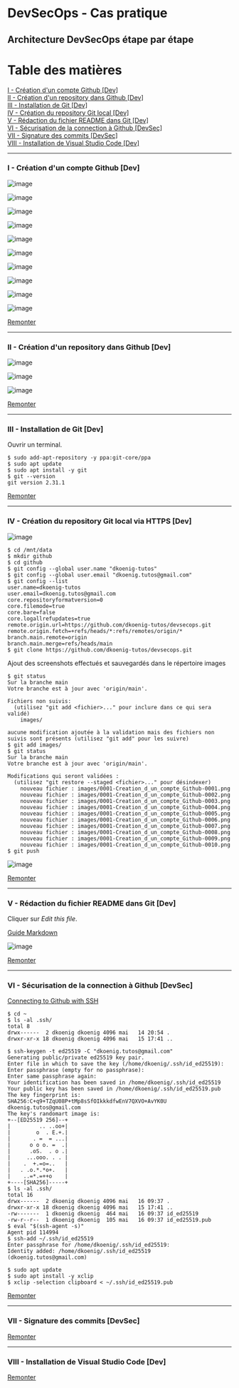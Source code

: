 <h6 id="section0"></h6>

# DevSecOps - Cas pratique
## Architecture DevSecOps étape par étape

**Table des matières**
====================

<a href="#step1">I - Création d'un compte Github [Dev]</a><br/>
<a href="#step2">II - Création d'un repository dans Github [Dev]</a><br/>
<a href="#step3">III - Installation de Git [Dev]</a><br/>
<a href="#step4">IV - Création du repository Git local [Dev]</a><br/>
<a href="#step5">V - Rédaction du fichier README dans Git [Dev]</a><br/>
<a href="#step6">VI - Sécurisation de la connection à Github [DevSec]</a><br/>
<a href="#step7">VII - Signature des commits [DevSec]</a><br/>
<a href="#step8">VIII - Installation de Visual Studio Code [Dev]</a><br/>

--------------------

<h3 id="step1">I - Création d'un compte Github [Dev]</h3>

![image](https://raw.githubusercontent.com/dkoenig-tutos/devsecops/main/images/0001-Creation_d_un_compte_Github-0001.png)

![image](https://raw.githubusercontent.com/dkoenig-tutos/devsecops/main/images/0001-Creation_d_un_compte_Github-0002.png)

![image](https://raw.githubusercontent.com/dkoenig-tutos/devsecops/main/images/0001-Creation_d_un_compte_Github-0003.png)

![image](https://raw.githubusercontent.com/dkoenig-tutos/devsecops/main/images/0001-Creation_d_un_compte_Github-0004.png)

![image](https://raw.githubusercontent.com/dkoenig-tutos/devsecops/main/images/0001-Creation_d_un_compte_Github-0005.png)

![image](https://raw.githubusercontent.com/dkoenig-tutos/devsecops/main/images/0001-Creation_d_un_compte_Github-0006.png)

![image](https://raw.githubusercontent.com/dkoenig-tutos/devsecops/main/images/0001-Creation_d_un_compte_Github-0007.png)

![image](https://raw.githubusercontent.com/dkoenig-tutos/devsecops/main/images/0001-Creation_d_un_compte_Github-0008.png)

![image](https://raw.githubusercontent.com/dkoenig-tutos/devsecops/main/images/0001-Creation_d_un_compte_Github-0009.png)

![image](https://raw.githubusercontent.com/dkoenig-tutos/devsecops/main/images/0001-Creation_d_un_compte_Github-0010.png)

<a href="#section0">Remonter</a>

--------------------

<h3 id="step2">II - Création d'un repository dans Github [Dev]</h3>

![image](https://raw.githubusercontent.com/dkoenig-tutos/devsecops/main/images/0002-Creation_d_un_repository_dans_Github-0001.png)

![image](https://raw.githubusercontent.com/dkoenig-tutos/devsecops/main/images/0002-Creation_d_un_repository_dans_Github-0002.png)

![image](https://raw.githubusercontent.com/dkoenig-tutos/devsecops/main/images/0002-Creation_d_un_repository_dans_Github-0003.png)

<a href="#section0">Remonter</a>

--------------------

<h3 id="step3">III - Installation de Git [Dev]</h3>

Ouvrir un terminal.

```
$ sudo add-apt-repository -y ppa:git-core/ppa
$ sudo apt update
$ sudo apt install -y git
$ git --version
git version 2.31.1
```

<a href="#section0">Remonter</a>

--------------------

<h3 id="step4">IV - Création du repository Git local via HTTPS [Dev]</h3>

![image](https://raw.githubusercontent.com/dkoenig-tutos/devsecops/main/images/0004-Creation_du_repository_Git_local-0001.png)

```
$ cd /mnt/data
$ mkdir github
$ cd github
$ git config --global user.name "dkoenig-tutos"
$ git config --global user.email "dkoenig.tutos@gmail.com"
$ git config --list
user.name=dkoenig-tutos
user.email=dkoenig.tutos@gmail.com
core.repositoryformatversion=0
core.filemode=true
core.bare=false
core.logallrefupdates=true
remote.origin.url=https://github.com/dkoenig-tutos/devsecops.git
remote.origin.fetch=+refs/heads/*:refs/remotes/origin/*
branch.main.remote=origin
branch.main.merge=refs/heads/main
$ git clone https://github.com/dkoenig-tutos/devsecops.git
```

Ajout des screenshots effectués et sauvegardés dans le répertoire images

```
$ git status
Sur la branche main
Votre branche est à jour avec 'origin/main'.

Fichiers non suivis:
  (utilisez "git add <fichier>..." pour inclure dans ce qui sera validé)
	images/

aucune modification ajoutée à la validation mais des fichiers non suivis sont présents (utilisez "git add" pour les suivre)
$ git add images/
$ git status
Sur la branche main
Votre branche est à jour avec 'origin/main'.

Modifications qui seront validées :
  (utilisez "git restore --staged <fichier>..." pour désindexer)
	nouveau fichier : images/0001-Creation_d_un_compte_Github-0001.png
	nouveau fichier : images/0001-Creation_d_un_compte_Github-0002.png
	nouveau fichier : images/0001-Creation_d_un_compte_Github-0003.png
	nouveau fichier : images/0001-Creation_d_un_compte_Github-0004.png
	nouveau fichier : images/0001-Creation_d_un_compte_Github-0005.png
	nouveau fichier : images/0001-Creation_d_un_compte_Github-0006.png
	nouveau fichier : images/0001-Creation_d_un_compte_Github-0007.png
	nouveau fichier : images/0001-Creation_d_un_compte_Github-0008.png
	nouveau fichier : images/0001-Creation_d_un_compte_Github-0009.png
	nouveau fichier : images/0001-Creation_d_un_compte_Github-0010.png
$ git push
```

![image](https://raw.githubusercontent.com/dkoenig-tutos/devsecops/main/images/0004-Creation_du_repository_Git_local-0002.png)

<a href="#section0">Remonter</a>

--------------------

<h3 id="step5">V - Rédaction du fichier README dans Git [Dev]</h3>

Cliquer sur <i>Edit this file</i>.

[Guide Markdown](https://guides.github.com/features/mastering-markdown/)

![image](https://raw.githubusercontent.com/dkoenig-tutos/devsecops/main/images/0005-Redaction_du_fichier_README_dans_Git-0001.png)

<a href="#section0">Remonter</a>

--------------------

<h3 id="step6">VI - Sécurisation de la connection à Github [DevSec]</h3>

[Connecting to Github with SSH](https://docs.github.com/en/github/authenticating-to-github/connecting-to-github-with-ssh)

```
$ cd ~
$ ls -al .ssh/
total 8
drwx------  2 dkoenig dkoenig 4096 mai   14 20:54 .
drwxr-xr-x 18 dkoenig dkoenig 4096 mai   15 17:41 ..
```

```
$ ssh-keygen -t ed25519 -C "dkoenig.tutos@gmail.com"
Generating public/private ed25519 key pair.
Enter file in which to save the key (/home/dkoenig/.ssh/id_ed25519): 
Enter passphrase (empty for no passphrase): 
Enter same passphrase again: 
Your identification has been saved in /home/dkoenig/.ssh/id_ed25519
Your public key has been saved in /home/dkoenig/.ssh/id_ed25519.pub
The key fingerprint is:
SHA256:C+q9+TZqU08P+tMp8sSfOIkkkdfwEnV7QXVO+AvYK0U dkoenig.tutos@gmail.com
The key's randomart image is:
+--[ED25519 256]--+
|         .. ..oo+|
|        o  . E.+.|
|       . =  = ...|
|      o o o. =  .|
|      .oS.  . o .|
|     ...ooo. . . |
|    .  +.=o=..   |
|   . .o.*.*o+.   |
|    ..=*.=++o    |
+----[SHA256]-----+
$ ls -al .ssh/
total 16
drwx------  2 dkoenig dkoenig 4096 mai   16 09:37 .
drwxr-xr-x 18 dkoenig dkoenig 4096 mai   15 17:41 ..
-rw-------  1 dkoenig dkoenig  464 mai   16 09:37 id_ed25519
-rw-r--r--  1 dkoenig dkoenig  105 mai   16 09:37 id_ed25519.pub
$ eval "$(ssh-agent -s)"
Agent pid 114994
$ ssh-add ~/.ssh/id_ed25519
Enter passphrase for /home/dkoenig/.ssh/id_ed25519: 
Identity added: /home/dkoenig/.ssh/id_ed25519 (dkoenig.tutos@gmail.com)
```

```
$ sudo apt update
$ sudo apt install -y xclip
$ xclip -selection clipboard < ~/.ssh/id_ed25519.pub
```

<a href="#section0">Remonter</a>

--------------------

<h3 id="step7">VII - Signature des commits [DevSec]</h3>

<a href="#section0">Remonter</a>

--------------------

<h3 id="step8">VIII - Installation de Visual Studio Code [Dev]</h3>

<a href="#section0">Remonter</a>

